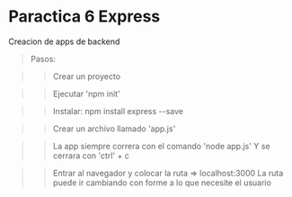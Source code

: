 # Paractica 6 Express 
Creacion de apps de backend 

>Pasos:

>> Crear un proyecto 

>> Ejecutar 'npm init'

>> Instalar: npm install express --save

>> Crear un archivo llamado 'app.js'

>> La app siempre correra con el comando 'node app.js'
>> Y se cerrara con 'ctrl' + c

>> Entrar al navegador y colocar la ruta => localhost:3000 
>> La ruta puede ir cambiando con forme a lo que necesite el usuario 


